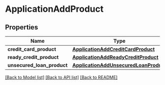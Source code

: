 # ApplicationAddProduct

## Properties
Name | Type | Description | Notes
------------ | ------------- | ------------- | -------------
**credit_card_product** | [**ApplicationAddCreditCardProduct**](ApplicationAddCreditCardProduct.md) |  | [optional] 
**ready_credit_product** | [**ApplicationAddReadyCreditProduct**](ApplicationAddReadyCreditProduct.md) |  | [optional] 
**unsecured_loan_product** | [**ApplicationAddUnsecuredLoanProduct**](ApplicationAddUnsecuredLoanProduct.md) |  | [optional] 

[[Back to Model list]](../README.md#documentation-for-models) [[Back to API list]](../README.md#documentation-for-api-endpoints) [[Back to README]](../README.md)

